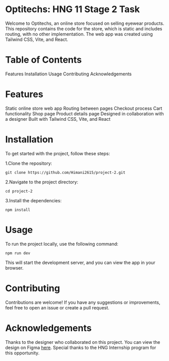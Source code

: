 # Optitechs: HNG 11 Stage 2 Task

Welcome to Optitechs, an online store focused on selling eyewear products. This repository contains the code for the store, which is static and includes routing, with no other implementation. The web app was created using Tailwind CSS, Vite, and React.

# Table of Contents

  Features
  Installation
  Usage
  Contributing
  Acknowledgements

# Features

   Static online store web app
   Routing between pages
   Checkout process
   Cart functionality
   Shop page
   Product details page
   Designed in collaboration with a designer
   Built with Tailwind CSS, Vite, and React

# Installation

To get started with the project, follow these steps:

  1.Clone the repository:

    git clone https://github.com/Himani2615/project-2.git

  2.Navigate to the project directory:

    cd project-2

  3.Install the dependencies:

    npm install


# Usage

  To run the project locally, use the following command:

    npm run dev

  This will start the development server, and you can view the app in your browser.


# Contributing

Contributions are welcome! If you have any suggestions or improvements, feel free to open an issue or create a pull request.


# Acknowledgements

  Thanks to the designer who collaborated on this project. You can view the design on Figma <a href="https://www.figma.com/design/KVhXzE64Ag8UsTv7K8yhFG/Untitled?node-id=0-1&t=zwzh6tEIqJPq7CGp-0" target="_blank">here</a>.
  Special thanks to the HNG Internship program for this opportunity.
